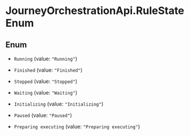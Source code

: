 # JourneyOrchestrationApi.RuleStateEnum

## Enum


* `Running` (value: `"Running"`)

* `Finished` (value: `"Finished"`)

* `Stopped` (value: `"Stopped"`)

* `Waiting` (value: `"Waiting"`)

* `Initializing` (value: `"Initializing"`)

* `Paused` (value: `"Paused"`)

* `Preparing executing` (value: `"Preparing executing"`)



